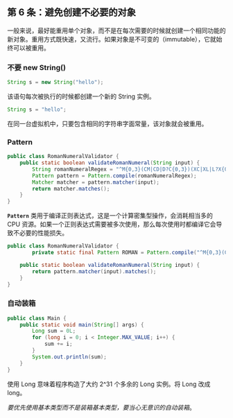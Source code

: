 ## 第 6 条：避免创建不必要的对象

一般来说，最好能重用单个对象，而不是在每次需要的时候就创建一个相同功能的新对象。重用方式既快速，又流行。如果对象是不可变的（immutable），它就始终可以被重用。

### 不要 new String()

```java
String s = new String("hello");
```

该语句每次被执行的时候都创建一个新的 String 实例。

```java
String s = "hello";
```

在同一台虚拟机中，只要包含相同的字符串字面常量，该对象就会被重用。

### Pattern

```java
public class RomanNumeralValidator {
    public static boolean validateRomanNumeral(String input) {
        String romanNumeralRegex = "^M{0,3}(CM|CD|D?C{0,3})(XC|XL|L?X{0,3})(IX|IV|V?I{0,3})$";
        Pattern pattern = Pattern.compile(romanNumeralRegex);
        Matcher matcher = pattern.matcher(input);
        return matcher.matches();
    }
}
```

**`Pattern`** 类用于编译正则表达式，这是一个计算密集型操作，会消耗相当多的 CPU 资源。如果一个正则表达式需要被多次使用，那么每次使用时都编译它会导致不必要的性能损失。

```java
public class RomanNumeralValidator {
		private static final Pattern ROMAN = Pattern.compile("^M{0,3}(CM|CD|D?C{0,3})(XC|XL|L?X{0,3})(IX|IV|V?I{0,3})$");

    public static boolean validateRomanNumeral(String input) {
        return pattern.matcher(input).matches();
    }
}
```

### 自动装箱

```java
public class Main {
    public static void main(String[] args) {
        Long sum = 0L;
        for (long i = 0; i < Integer.MAX_VALUE; i++) {
            sum += i;
        }
        System.out.println(sum);
    }
}
```

使用 Long 意味着程序构造了大约 2^31 个多余的 Long 实例。将 Long  改成 long。

*要优先使用基本类型而不是装箱基本类型，要当心无意识的自动装箱*。